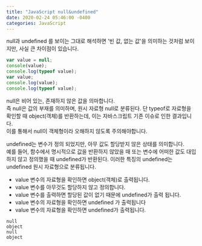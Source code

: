 ```yaml
---
title: "JavaScript null&undefined"
date: 2020-02-24 05:46:00 -0400
categories: JavaScript
---
```

null과 undefined 를 보이는 그대로 해석하면 '빈 값, 없는 값'을 의미하는 것처럼 보이지만, 사실 큰 차이점이 있습니다.
```javascript
var value = null;
console(value);
console.log(typeof value);
var value;
console.log(value);
console.log(typeof value);
```
null은 비어 있는, 존재하지 않은 값을 의마합니다.  
즉 null은 값의 부재를 의미하며, 원시 자료형 null로 분류된다. 단 typeof로 자료형을 확인할 때 object(객체)를 반환하는데, 이는 자바스크립트 기존 이슈로 인한 결과입니다.  
이를 통해서 null이 객체형이라 오해하지 않도록 주의해야합니다.  

undefined는 변수가 정의 되었지만, 아무 값도 할당받지 않은 상태를 의미합니다.  
예를 들어, 함수에서 명시적으로 값을 반환하지 않았을 때 또는 변수에 어떠한 값도 대입하지 않고 정의했을 때 undefined가 반환된다. 이러한 특징의 undefined는 undefined 원시 자료형으로 분류됩니다.

- value 변수의 자료형을 확인하면 object(객체)로 출력됩니다.
- value 변수를 아무것도 할당하지 않고 정의합니다.
- value 변수를 출력하면 할당된 값이 없기 때문에  undefined가 출력 됩니다.
- value 변수의 자료형을 확인하면 undefined 가 출력됩니다
- value 변수의 자료형을 확인하면 undefined가 출력됩니다.    

```shell
null
object
null
object
```